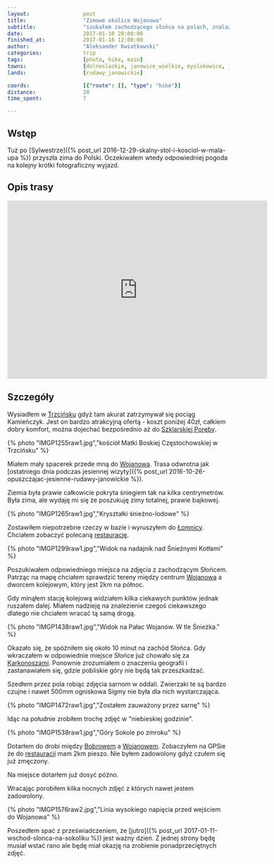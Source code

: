 ```yaml
---
layout:                 post
title:                  "Zimowe okolice Wojanowa"
subtitle:               "szukałem zachodzącego słońca na polach, znalazłem uciekające sarny"
date:                   2017-01-10 20:00:00
finished_at:            2017-01-16 12:00:00
author:                 "Aleksander Kwiatkowski"
categories:             trip
tags:                   [photo, hike, main]
towns:                  [dolnoslaskie, janowice_wielkie, myslakowice, jelenia_gora]
lands:                  [rudawy_janowickie]

coords:                 [{"route": [], "type": "hike"}]
distance:               20
time_spent:             7

---
```


[wiki-trzcinsko]: https://pl.wikipedia.org/wiki/Trzci%C5%84sko
[wiki-szklarska]: https://pl.wikipedia.org/wiki/Szklarska_Por%C4%99ba
[wiki-wojanow]: https://pl.wikipedia.org/wiki/Wojan%C3%B3w
[wiki-lomnica]: https://pl.wikipedia.org/wiki/%C5%81omnica_(powiat_jeleniog%C3%B3rski)
[wiki-karkonosze]: https://pl.wikipedia.org/wiki/Karkonosze
[wiki-bobrow]: https://pl.wikipedia.org/wiki/Bobr%C3%B3w_(powiat_jeleniog%C3%B3rski)

[restauracja-lomnica]: http://www.palac-lomnica.pl/pl/restauracja_stara_stajnia

Wstęp
-----

Tuż po [Sylwestrze]({% post_url 2016-12-29-skalny-stol-i-kosciol-w-mala-upa %})
przyszła zima do Polski. Oczekiwałem wtedy odpowiedniej pogoda na kolejny
krótki fotograficzny wyjazd.

Opis trasy
----------

<iframe height='405' width='590' frameborder='0' allowtransparency='true' scrolling='no' src='https://www.strava.com/activities/833066115/embed/e25472903091c7ea2c499e442e560ad7398454d1'></iframe>

Szczegóły
---------

Wysiadłem w [Trzcińsku][wiki-trzcinsko] gdyż tam akurat zatrzymywał się
pociąg Kamieńczyk. Jest on bardzo atrakcyjną ofertą - koszt poniżej 40zł, całkiem
dobry komfort, można dojechać bezpośrednio aż do [Szklarskiej Poręby][wiki-szklarska].

<!-- IMGP1249raw1.jpg -->
{% photo "IMGP1255raw1.jpg","kościół Matki Boskiej Częstochowskiej w Trzcińsku" %}

Miałem mały spacerek przede mną do [Wojanowa][wiki-wojanow]. Trasa odwrotna
jak [ostatniego dnia podczas jesiennej wizyty]({% post_url 2016-10-26-opuszczajac-jesienne-rudawy-janowickie %}).

Ziemia była prawie całkowicie pokryta śniegiem tak na kilka centrymetrów.
Była zima, ale wydaję mi się że poszukuję zimy totalnej, prawie bajkowej.

{% photo "IMGP1265raw1.jpg","Kryształki śnieżno-lodowe" %}

Zostawiłem niepotrzebne rzeczy w bazie i wyruszyłem do [Łomnicy][wiki-lomnica].
Chciałem zobaczyć polecaną [restaurację][restauracja-lomnica].

{% photo "IMGP1299raw1.jpg","Widok na nadajnik nad Śnieżnymi Kotłami" %}

Poszukiwałem odpowiedniego miejsca na zdjęcia z zachodzącym Słońcem. Patrząc na mapę
chciałem sprawdzić tereny między centrum [Wojanowa][wiki-wojanow] a dworcem
kolejowym, który jest 2km na północ.

Gdy minąłem stację kolejową widziałem kilka ciekawych punktów jednak
ruszałem dalej. Miałem nadzieję na znalezienie czegoś ciekawszego dlatego
nie chciałem wracać tą samą drogą.

{% photo "IMGP1438raw1.jpg","Widok na Pałac Wojanów. W tle Śnieżka." %}

Okazało się, że spóźniłem się około 10 minut na zachód Słońca.
Gdy wkraczałem w odpowiednie
miejsce Słońce już chowało się za [Karkonoszami][wiki-karkonosze].
Ponownie zrozumiałem o znaczeniu geografii i zastanawiałem się, gdzie pobliskie
góry nie będą tak przeszkadzać.

Szedłem przez pola robiąc zdjęcia sarnom w oddali. Zwierzaki te są bardzo czujne
i nawet 500mm ogniskowa Sigmy nie była dla nich wystarczająca.

{% photo "IMGP1472raw1.jpg","Zostałem zauważony przez sarnę" %}

Idąc na południe zrobiłem trochę zdjęć w "niebieskiej godzinie".

{% photo "IMGP1538raw1.jpg","Góry Sokole po zmroku" %}

Dotarłem do drobi między [Bobrowem][wiki-bobrow] a [Wojanowem][wiki-wojanow].
Zobaczyłem na GPSie że do [restauracji][restauracja-lomnica] mam 2km pieszo.
Nie byłem zadowolony gdyż czułem się już zmęczony.

Na miejsce dotarłem już dosyć późno.

Wracając porobiłem kilka nocnych zdjęć z których nawet jestem zadowolony.

{% photo "IMGP1576raw2.jpg","Linia wysokiego napięcia przed wejściem do Wojanowa" %}

Poszedłem spać z przeświadczeniem, że [jutro]({% post_url 2017-01-11-wschod-slonca-na-sokoliku %})
jest ważny dzień. Z jednej strony będę musiał wstać rano ale będę miał okazję na
zrobienie ponadprzeciętnych zdjęć.
